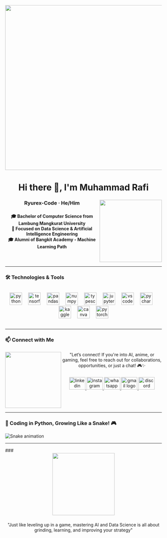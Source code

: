 <div align="center">
  <img height="530" src="https://media1.tenor.com/m/nze7gbogfG8AAAAd/hu-tao-furina.gif"  />
</div>

###

<h1 align="center">Hi there 👋, I'm Muhammad Rafi</h1>

###

<img align="right" height="200" src="https://media1.tenor.com/m/BU-XI6F4iEQAAAAC/yavuz1.gif"  />

###

<h3 align="center">Ryurex-Code · He/Him</h3>

###

<h4 align="center">🎓 Bachelor of Computer Science from Lambung Mangkurat University<br>🤖 Focused on Data Science & Artificial Intelligence Engineering<br>🎓 Alumni of Bangkit Academy - Machine Learning Path</h4>

###

<br clear="both">
<hr>
<h3 align="left">🛠️ Technologies & Tools</h3>


<br clear="both">
<div align="center">
  <img src="https://cdn.jsdelivr.net/gh/devicons/devicon/icons/python/python-original.svg" height="40" alt="python logo"  />
  <img width="12" />
  <img src="https://cdn.jsdelivr.net/gh/devicons/devicon/icons/tensorflow/tensorflow-original.svg" height="40" alt="tensorflow logo"  />
  <img width="12" />
  <img src="https://cdn.jsdelivr.net/gh/devicons/devicon/icons/pandas/pandas-original.svg" height="40" alt="pandas logo"  />
  <img width="12" />
  <img src="https://cdn.jsdelivr.net/gh/devicons/devicon/icons/numpy/numpy-original.svg" height="40" alt="numpy logo"  />
  <img width="12" />
  <img src="https://cdn.jsdelivr.net/gh/devicons/devicon/icons/typescript/typescript-original.svg" height="40" alt="typescript logo"  />
  <img width="12" />
  <img src="https://cdn.jsdelivr.net/gh/devicons/devicon/icons/jupyter/jupyter-original.svg" height="40" alt="jupyter logo"  />
  <img width="12" />
  <img src="https://cdn.jsdelivr.net/gh/devicons/devicon/icons/vscode/vscode-original.svg" height="40" alt="vscode logo"  />
  <img width="12" />
  <img src="https://cdn.jsdelivr.net/gh/devicons/devicon/icons/pycharm/pycharm-original.svg" height="40" alt="pycharm logo"  />
  <img width="12" />
  <img src="https://cdn.jsdelivr.net/gh/devicons/devicon/icons/kaggle/kaggle-original.svg" height="40" alt="kaggle logo"  />
  <img width="12" />
  <img src="https://cdn.jsdelivr.net/gh/devicons/devicon/icons/canva/canva-original.svg" height="40" alt="canva logo"  />
  <img width="12" />
  <img src="https://cdn.jsdelivr.net/gh/devicons/devicon/icons/pytorch/pytorch-original.svg" height="40" alt="pytorch logo"  />
</div>



<br clear="both">
<hr>
<h3 align="left">📫 Connect with Me</h3>

###

<img align="left" height="180" src="https://media1.tenor.com/m/VR0K7_RCFCkAAAAC/jujutsu-kaisen-jujutsukaisen.gif"  />

###

<p align="center">"Let’s connect! If you're into AI, anime, or gaming, feel free to reach out for collaborations, opportunities, or just a chat! 🎮✨</p>

###

<div align="center">
  <a href="in/muhammad-rafi17" target="_blank">
    <img src="https://raw.githubusercontent.com/maurodesouza/profile-readme-generator/master/src/assets/icons/social/linkedin/default.svg" width="52" height="40" alt="linkedin logo"  />
  </a>
  <a href="m.raafiii_" target="_blank">
    <img src="https://raw.githubusercontent.com/maurodesouza/profile-readme-generator/master/src/assets/icons/social/instagram/default.svg" width="52" height="40" alt="instagram logo"  />
  </a>
  <a href="082252877171" target="_blank">
    <img src="https://raw.githubusercontent.com/maurodesouza/profile-readme-generator/master/src/assets/icons/social/whatsapp/default.svg" width="52" height="40" alt="whatsapp logo"  />
  </a>
  <a href="m.raafi.official@gmail.com" target="_blank">
    <img src="https://raw.githubusercontent.com/maurodesouza/profile-readme-generator/master/src/assets/icons/social/gmail/default.svg" width="52" height="40" alt="gmail logo"  />
  </a>
  <img src="https://raw.githubusercontent.com/maurodesouza/profile-readme-generator/master/src/assets/icons/social/discord/default.svg" width="52" height="40" alt="discord logo"  />
</div>

###

<br clear="both">
<hr>
<h3 align="left">🐍 Coding in Python, Growing Like a Snake! 🎮</h3>
<img src="https://raw.githubusercontent.com/ryurex-code/ryurex-code/output/snake.svg" alt="Snake animation" />
<hr>
###
<div align="center">
  <img height="200" src="https://media1.tenor.com/m/3a3XcQUCFPkAAAAC/lycoris-recoil-chisato-nishikigi.gif"  />
</div>

###

<p align="center">"Just like leveling up in a game, mastering AI and Data Science is all about grinding, learning, and improving your strategy"</p>

###